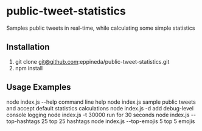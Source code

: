 # public-tweet-statistics
Samples public tweets in real-time, while calculating some simple statistics

## Installation
1. git clone git@github.com:eppineda/public-tweet-statistics.git
2. npm install

## Usage Examples
node index.js --help                    command line help
node index.js                           sample public tweets and accept default statistics calculations
node index.js -d                        add debug-level console logging
node index.js -t 30000                  run for 30 seconds 
node index.js --top-hashtags 25         top 25 hashtags
node index.js --top-emojis 5            top 5 emojis
